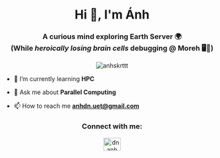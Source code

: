 <h1 align="center">Hi 👋, I'm Ánh</h1>

<h3 align="center">
  A curious mind exploring Earth Server 🌍 <br>
  (While <em>heroically losing brain cells</em> debugging @ Moreh 🖥️🐛)
</h3>

<p align="center"> <img src="https://komarev.com/ghpvc/?username=anhskrttt&label=Profile%20views&color=0e75b6&style=flat" alt="anhskrttt" /> </p>

<!-- - 🔭 I’m currently working on [Project Name](project_link) -->

- 🌱 I’m currently learning **HPC**

- 💬 Ask me about **Parallel Computing**

- 📫 How to reach me **anhdn.uet@gmail.com**

<!-- - 📄 Know about my experiences: [Anh's Resume](/anhdn_resume.pdf) -->

<!-- - ⚡ Fun fact **Add something here** -->

<h3 align="center">Connect with me:</h3>
<p align="center">
<a href="https://linkedin.com/in/dnanh" target="blank"><img align="center" src="https://raw.githubusercontent.com/rahuldkjain/github-profile-readme-generator/master/src/images/icons/Social/linked-in-alt.svg" alt="dnanh" height="30" width="40" /></a>

<!-- <p><img align="left" src="https://github-readme-stats.vercel.app/api/top-langs?username=anhskrttt&show_icons=true&locale=en&layout=compact" alt="anhskrttt" /></p>

<p>&nbsp;<img align="center" src="https://github-readme-stats.vercel.app/api?username=anhskrttt&show_icons=true&locale=en" alt="anhskrttt" /></p> -->

<!-- <p align="center"><img src="https://github-readme-streak-stats.herokuapp.com/?user=anhskrttt&" alt="anhskrttt's streak stats" /></p> -->
